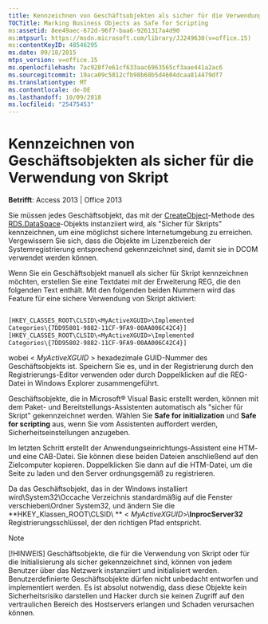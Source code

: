 ```yaml
---
title: Kennzeichnen von Geschäftsobjekten als sicher für die Verwendung von Skript
TOCTitle: Marking Business Objects as Safe for Scripting
ms:assetid: 8ee49aec-672d-96f7-baa6-9261317a4d90
ms:mtpsurl: https://msdn.microsoft.com/library/JJ249630(v=office.15)
ms:contentKeyID: 48546295
ms.date: 09/18/2015
mtps_version: v=office.15
ms.openlocfilehash: 7ac928f7e61cf633aac6963565cf3aae441a2ac6
ms.sourcegitcommit: 19aca09c5812cfb98b68b5d4604dcaa814479df7
ms.translationtype: MT
ms.contentlocale: de-DE
ms.lasthandoff: 10/09/2018
ms.locfileid: "25475453"
---
```

# <a name="marking-business-objects-as-safe-for-scripting"></a>Kennzeichnen von Geschäftsobjekten als sicher für die Verwendung von Skript


**Betrifft**: Access 2013 | Office 2013

Sie müssen jedes Geschäftsobjekt, das mit der [CreateObject](dataspace-object-rds.md)-Methode des [RDS.DataSpace](createobject-method-rds.md)-Objekts instanziiert wird, als "Sicher für Skripts" kennzeichnen, um eine möglichst sichere Internetumgebung zu erreichen. Vergewissern Sie sich, dass die Objekte im Lizenzbereich der Systemregistrierung entsprechend gekennzeichnet sind, damit sie in DCOM verwendet werden können.

Wenn Sie ein Geschäftsobjekt manuell als sicher für Skript kennzeichnen möchten, erstellen Sie eine Textdatei mit der Erweiterung REG, die den folgenden Text enthält. Mit den folgenden beiden Nummern wird das Feature für eine sichere Verwendung von Skript aktiviert:

```vb 
 
[HKEY_CLASSES_ROOT\CLSID\<MyActiveXGUID>\Implemented 
Categories\{7DD95801-9882-11CF-9FA9-00AA006C42C4}] 
[HKEY_CLASSES_ROOT\CLSID\<MyActiveXGUID>\Implemented 
Categories\{7DD95802-9882-11CF-9FA9-00AA006C42C4}] 
```

wobei \< *MyActiveXGUID* \> hexadezimale GUID-Nummer des Geschäftsobjekts ist. Speichern Sie es, und in der Registrierung durch den Registrierungs-Editor verwenden oder durch Doppelklicken auf die REG-Datei in Windows Explorer zusammengeführt.

Geschäftsobjekte, die in Microsoft® Visual Basic erstellt werden, können mit dem Paket- und Bereitstellungs-Assistenten automatisch als "sicher für Skript" gekennzeichnet werden. Wählen Sie **Safe for initialization** und **Safe for scripting** aus, wenn Sie vom Assistenten auffordert werden, Sicherheitseinstellungen anzugeben.

Im letzten Schritt erstellt der Anwendungseinrichtungs-Assistent eine HTM- und eine CAB-Datei. Sie können diese beiden Dateien anschließend auf den Zielcomputer kopieren. Doppelklicken Sie dann auf die HTM-Datei, um die Seite zu laden und den Server ordnungsgemäß zu registrieren.

Da das Geschäftsobjekt, das in der Windows installiert wird\\System32\\Occache Verzeichnis standardmäßig auf die Fenster verschieben\\Ordner System32, und ändern Sie die **HKEY\_Klassen\_ROOT\\CLSID\\ ** \< *MyActiveXGUID*\>\\**InprocServer32** Registrierungsschlüssel, der den richtigen Pfad entspricht.


> [!NOTE]
> [!HINWEIS] Geschäftsobjekte, die für die Verwendung von Skript oder für die Initialisierung als sicher gekennzeichnet sind, können von jedem Benutzer über das Netzwerk instanziiert und initialisiert werden. Benutzerdefinierte Geschäftsobjekte dürfen nicht unbedacht entworfen und implementiert werden. Es ist absolut notwendig, dass diese Objekte kein Sicherheitsrisiko darstellen und Hacker durch sie keinen Zugriff auf den vertraulichen Bereich des Hostservers erlangen und Schaden verursachen können.


